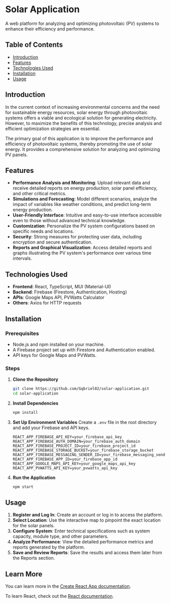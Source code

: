 # Solar Application

A web platform for analyzing and optimizing photovoltaic (PV) systems to enhance their efficiency and performance.

## Table of Contents

- [Introduction](#introduction)
- [Features](#features)
- [Technologies Used](#technologies-used)
- [Installation](#installation)
- [Usage](#usage)

## Introduction

In the current context of increasing environmental concerns and the need for sustainable energy resources, solar energy
through photovoltaic systems offers a viable and ecological solution for generating electricity. However, to maximize
the benefits of this technology, precise analysis and efficient optimization strategies are essential.

The primary goal of this application is to improve the performance and efficiency of photovoltaic systems, thereby
promoting the use of solar energy. It provides a comprehensive solution for analyzing and optimizing PV panels.

## Features

- **Performance Analysis and Monitoring**: Upload relevant data and receive detailed reports on energy production, solar
  panel efficiency, and other critical metrics.
- **Simulations and Forecasting**: Model different scenarios, analyze the impact of variables like weather conditions,
  and predict long-term energy production.
- **User-Friendly Interface**: Intuitive and easy-to-use interface accessible even to those without advanced technical
  knowledge.
- **Customization**: Personalize the PV system configurations based on specific needs and locations.
- **Security**: Strong measures for protecting user data, including encryption and secure authentication.
- **Reports and Graphical Visualization**: Access detailed reports and graphs illustrating the PV system's performance
  over various time intervals.

## Technologies Used

- **Frontend**: React, TypeScript, MUI (Material-UI)
- **Backend**: Firebase (Firestore, Authentication, Hosting)
- **APIs**: Google Maps API, PVWatts Calculator
- **Others**: Axios for HTTP requests

## Installation

### Prerequisites

- Node.js and npm installed on your machine.
- A Firebase project set up with Firestore and Authentication enabled.
- API keys for Google Maps and PVWatts.

### Steps

1. **Clone the Repository**
   ```sh
   git clone https://github.com/Gqbriel02/solar-application.git
   cd solar-application
   ```

2. **Install Dependencies**
   ```sh
   npm install
   ```

3. **Set Up Environment Variables**
   Create a `.env` file in the root directory and add your Firebase and API keys.
   ```env
   REACT_APP_FIREBASE_API_KEY=your_firebase_api_key
   REACT_APP_FIREBASE_AUTH_DOMAIN=your_firebase_auth_domain
   REACT_APP_FIREBASE_PROJECT_ID=your_firebase_project_id
   REACT_APP_FIREBASE_STORAGE_BUCKET=your_firebase_storage_bucket
   REACT_APP_FIREBASE_MESSAGING_SENDER_ID=your_firebase_messaging_sender_id
   REACT_APP_FIREBASE_APP_ID=your_firebase_app_id
   REACT_APP_GOOGLE_MAPS_API_KEY=your_google_maps_api_key
   REACT_APP_PVWATTS_API_KEY=your_pvwatts_api_key
   ```

4. **Run the Application**
   ```sh
   npm start
   ```

## Usage

1. **Register and Log In**: Create an account or log in to access the platform.
2. **Select Location**: Use the interactive map to pinpoint the exact location for the solar panels.
3. **Configure System**: Enter technical specifications such as system capacity, module type, and other parameters.
4. **Analyze Performance**: View the detailed performance metrics and reports generated by the platform.
5. **Save and Review Reports**: Save the results and access them later from the Reports section.

## Learn More

You can learn more in
the [Create React App documentation](https://facebook.github.io/create-react-app/docs/getting-started).

To learn React, check out the [React documentation](https://reactjs.org/).
